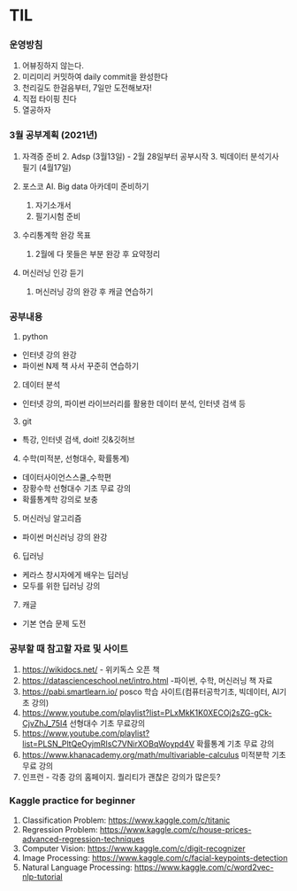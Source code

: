 # TIL

### 운영방침

1. 어뷰징하지 않는다.
2. 미리미리 커밋하여 daily commit을 완성한다
3. 천리길도 한걸음부터, 7일만 도전해보자!
4. 직접 타이핑 친다
5. 열공하자

### 3월 공부계획 (2021년)

1. 자격증 준비
   2. Adsp (3월13일) - 2월 28일부터 공부시작
   3. 빅데이터 분석기사 필기 (4월17일)

2. 포스코 AI. Big data 아카데미 준비하기
   
   1. 자기소개서
   2. 필기시험 준비
   
3. 수리통계학 완강 목표
   
   1. 2월에 다 못들은 부분 완강 후 요약정리
   
4. 머신러닝 인강 듣기

   1. 머신러닝 강의 완강 후 캐글 연습하기

      

### 공부내용

1. python
  - 인터넷 강의 완강
  - 파이썬 N제 책 사서 꾸준히 연습하기
2. 데이터 분석
  - 인터넷 강의, 파이썬 라이브러리를 활용한 데이터 분석, 인터넷 검색 등
3. git
  - 특강, 인터넷 검색, doit! 깃&깃허브
4. 수학(미적분, 선형대수, 확률통계)
  - 데이터사이언스스쿨_수학편
  - 장황수학 선형대수 기초 무료 강의
  - 확률통계학 강의로 보충
5. 머신러닝 알고리즘
  - 파이썬 머신러닝 강의 완강

6. 딥러닝
- 케라스 창시자에게 배우는 딥러닝
- 모두를 위한 딥러닝 강의
7. 캐글
- 기본 연습 문제 도전




### 공부할 때 참고할 자료 및 사이트

1. https://wikidocs.net/    - 위키독스 오픈 책
2. https://datascienceschool.net/intro.html  -파이썬, 수학, 머신러닝 책 자료
3. https://pabi.smartlearn.io/ posco 학습 사이트(컴퓨터공학기초, 빅데이터, AI기초 강의)
4. https://www.youtube.com/playlist?list=PLxMkK1K0XECOj2sZG-gCk-CjvZhJ_75I4 선형대수 기초 무료강의
5. https://www.youtube.com/playlist?list=PLSN_PltQeOyjmRIsC7VNirXOBqWoypd4V 확률통계 기초 무료 강의
6. https://www.khanacademy.org/math/multivariable-calculus 미적분학 기초 무료 강의
7. 인프런 - 각종 강의 홈페이지. 퀄리티가 괜찮은 강의가 많은듯?



### Kaggle practice for beginner

1. Classification Problem: https://www.kaggle.com/c/titanic
2. Regression Problem: https://www.kaggle.com/c/house-prices-advanced-regression-techniques
3. Computer Vision: https://www.kaggle.com/c/digit-recognizer
4. Image Processing: https://www.kaggle.com/c/facial-keypoints-detection
5. Natural Language Processing: https://www.kaggle.com/c/word2vec-nlp-tutorial